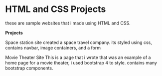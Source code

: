 # HTML and CSS Projects
 
these are sample websites that i made using HTML and CSS.

**Projects**
 
 Space station site
  created a space travel company. its styled using css, contains navbar, image containers, and a form
 
 Movie Theater Site
  This is a page that i wrote that was an example of a home page for a movie theater, i used bootstrap 4 to style. contains many bootstrap components.
